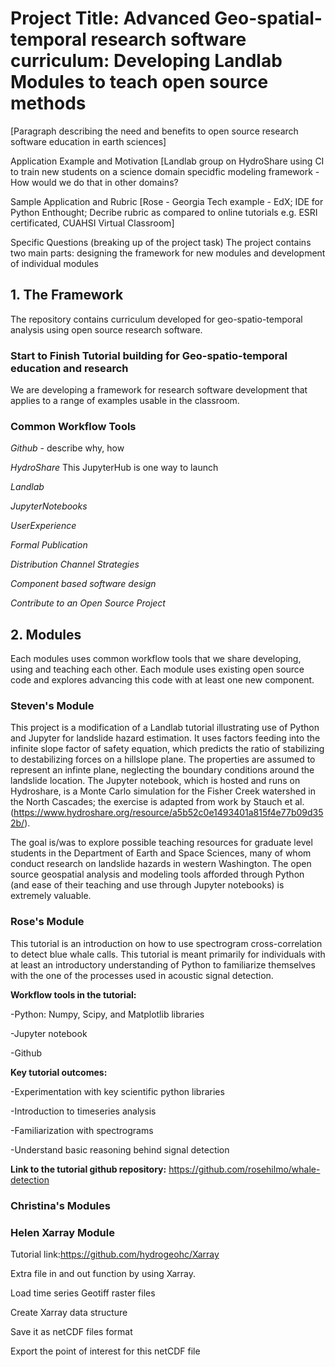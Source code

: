 # Project Title: Advanced Geo-spatial-temporal research software curriculum: Developing Landlab Modules to teach open source methods

[Paragraph describing the need and benefits to open source research software education in earth sciences]

Application Example and Motivation
[Landlab group on HydroShare using CI to train new students on a science domain specidfic modeling framework - How would we do that in other domains? 

Sample Application and Rubric
[Rose - Georgia Tech example - EdX; IDE for Python Enthought;  Decribe rubric as compared to online tutorials e.g. ESRI certificated, CUAHSI Virtual Classroom]

Specific Questions (breaking up of the project task)
The project contains two main parts: designing the framework for new modules and development of individual modules 

## 1. The Framework
The repository contains curriculum developed for geo-spatio-temporal analysis using open source research software.

### Start to Finish Tutorial building for Geo-spatio-temporal education and research
We are developing a framework for research software development that applies to a range of examples usable in the classroom. 

### Common Workflow Tools

_Github_  - describe why, how

_HydroShare_  This JupyterHub is one way to launch

_Landlab_

_JupyterNotebooks_

_UserExperience_

_Formal Publication_

_Distribution Channel Strategies_

_Component based software design_

_Contribute to an Open Source Project_

## 2. Modules
Each modules uses common workflow tools that we share developing, using and teaching each other.  Each module uses existing open source code and explores advancing this code with at least one new component. 

### Steven's Module
This project is a modification of a Landlab tutorial illustrating use of Python and Jupyter for landslide hazard estimation.  It uses factors feeding into the infinite slope factor of safety equation, which predicts the ratio of stabilizing to destabilizing forces on a hillslope plane. The properties are assumed to represent an infinte plane, neglecting the boundary conditions around the landslide location.  The Jupyter notebook, which is hosted and runs on Hydroshare, is a Monte Carlo simulation for the Fisher Creek watershed in the North Cascades; the exercise is adapted from work by Stauch et al. (https://www.hydroshare.org/resource/a5b52c0e1493401a815f4e77b09d352b/).

The goal is/was to explore possible teaching resources for graduate level students in the Department of Earth and Space Sciences, many of whom conduct research on landslide hazards in western Washington.  The open source geospatial analysis and modeling tools afforded through Python (and ease of their teaching and use through Jupyter notebooks) is extremely valuable.

###  Rose's Module

This tutorial is an introduction on how to use spectrogram cross-correlation to detect blue whale calls. This tutorial is meant primarily for individuals with at least an introductory understanding of Python to familiarize themselves with the one of the processes used in acoustic signal detection. 

**Workflow tools in the tutorial:**

-Python: Numpy, Scipy, and Matplotlib libraries

-Jupyter notebook

-Github

**Key tutorial outcomes:**

-Experimentation with key scientific python libraries

-Introduction to timeseries analysis

-Familiarization with spectrograms

-Understand basic reasoning behind signal detection

**Link to the tutorial github repository:** https://github.com/rosehilmo/whale-detection 


### Christina's Modules



### Helen Xarray Module

Tutorial link:https://github.com/hydrogeohc/Xarray

Extra file in and out function by using Xarray.

Load time series Geotiff raster files

Create Xarray data structure 

Save it as netCDF files format

Export the point of interest for this netCDF file




